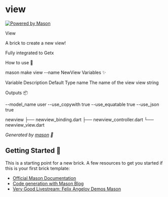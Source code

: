 # view

[![Powered by Mason](https://img.shields.io/endpoint?url=https%3A%2F%2Ftinyurl.com%2Fmason-badge)](https://github.com/felangel/mason)


View

A brick to create a new view!

Fully integrated to Getx

How to use 🚀

mason make view --name NewView
Variables ✨

Variable	Description	Default	Type
name	    The name of the view	view	string

Outputs 📦

--model_name user --use_copywith true --use_equatable true --use_json true

newview
├── newview_binding.dart
├── newview_controller.dart
└── newview_view.dart

_Generated by [mason][1] 🧱_

## Getting Started 🚀

This is a starting point for a new brick.
A few resources to get you started if this is your first brick template:

- [Official Mason Documentation][2]
- [Code generation with Mason Blog][3]
- [Very Good Livestream: Felix Angelov Demos Mason][4]

[1]: https://github.com/felangel/mason
[2]: https://github.com/felangel/mason/tree/master/packages/mason_cli#readme
[3]: https://verygood.ventures/blog/code-generation-with-mason
[4]: https://youtu.be/G4PTjA6tpTU
